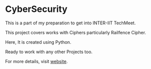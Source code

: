 # CyberSecurity

This is a part of my preparation to get into INTER-IIT TechMeet.

This project covers works with Ciphers particularly Railfence Cipher.

Here, It is created using Python.

Ready to work with any other Projects too.

For more details, visit [website](https://pdr7255.wixsite.com/thendi-aano).

